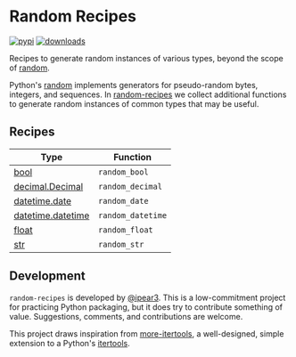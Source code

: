 # Random Recipes

[![pypi](https://img.shields.io/pypi/v/random-recipes)](https://pypi.org/project/random-recipes/#history)
[![downloads](https://img.shields.io/pypi/dm/random-recipes)](https://pypistats.org/packages/random-recipes)

Recipes to generate random instances of various types, beyond the scope of [random](https://docs.python.org/3/library/random.html).

Python's [random](https://docs.python.org/3/library/random.html) implements generators for pseudo-random bytes, integers, and sequences.
In [random-recipes](https://github.com/ipear3/random-recipes) we collect additional functions to generate random instances of common types that may be useful.

## Recipes

| Type                                                                                  | Function          |
|---------------------------------------------------------------------------------------|-------------------|
| [bool](https://docs.python.org/3/library/stdtypes.html#boolean-values)                | `random_bool`     |
| [decimal.Decimal](https://docs.python.org/3/library/decimal.html)                     | `random_decimal`  |
| [datetime.date](https://docs.python.org/3/library/datetime.html#date-objects)         | `random_date`     |
| [datetime.datetime](https://docs.python.org/3/library/datetime.html#datetime-objects) | `random_datetime` |
| [float](https://docs.python.org/3/library/functions.html#float)                       | `random_float`    |
| [str](https://docs.python.org/3/library/stdtypes.html#str)                            | `random_str`      |

## Development

`random-recipes` is developed by [@ipear3](https://github.com/ipear3).
This is a low-commitment project for practicing Python packaging, but it does try to contribute something of value.
Suggestions, comments, and contributions are welcome.

This project draws inspiration from [more-itertools](https://github.com/more-itertools/more-itertools), a well-designed, simple extension to a Python's [itertools](https://docs.python.org/3/library/itertools.html).
